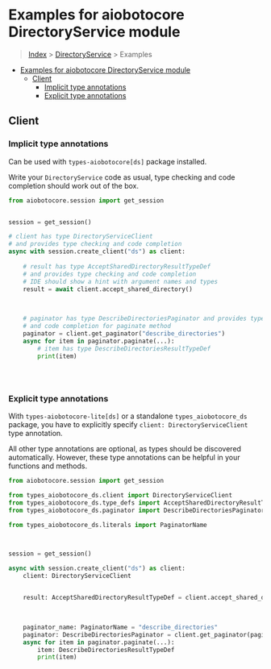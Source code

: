 <a id="examples-for-aiobotocore-directoryservice-module"></a>

# Examples for aiobotocore DirectoryService module

> [Index](../README.md) > [DirectoryService](./README.md) > Examples

- [Examples for aiobotocore DirectoryService module](#examples-for-aiobotocore-directoryservice-module)
  - [Client](#client)
    - [Implicit type annotations](#implicit-type-annotations)
    - [Explicit type annotations](#explicit-type-annotations)

<a id="client"></a>

## Client

<a id="implicit-type-annotations"></a>

### Implicit type annotations

Can be used with `types-aiobotocore[ds]` package installed.

Write your `DirectoryService` code as usual, type checking and code completion
should work out of the box.

```python
from aiobotocore.session import get_session


session = get_session()

# client has type DirectoryServiceClient
# and provides type checking and code completion
async with session.create_client("ds") as client:
    
    # result has type AcceptSharedDirectoryResultTypeDef
    # and provides type checking and code completion
    # IDE should show a hint with argument names and types
    result = await client.accept_shared_directory()
    

    
    # paginator has type DescribeDirectoriesPaginator and provides type checking
    # and code completion for paginate method
    paginator = client.get_paginator("describe_directories")
    async for item in paginator.paginate(...):
        # item has type DescribeDirectoriesResultTypeDef
        print(item)
    

    
```

<a id="explicit-type-annotations"></a>

### Explicit type annotations

With `types-aiobotocore-lite[ds]` or a standalone `types_aiobotocore_ds`
package, you have to explicitly specify `client: DirectoryServiceClient` type
annotation.

All other type annotations are optional, as types should be discovered
automatically. However, these type annotations can be helpful in your functions
and methods.

```python
from aiobotocore.session import get_session

from types_aiobotocore_ds.client import DirectoryServiceClient
from types_aiobotocore_ds.type_defs import AcceptSharedDirectoryResultTypeDef
from types_aiobotocore_ds.paginator import DescribeDirectoriesPaginator

from types_aiobotocore_ds.literals import PaginatorName



session = get_session()

async with session.create_client("ds") as client:
    client: DirectoryServiceClient

    
    result: AcceptSharedDirectoryResultTypeDef = client.accept_shared_directory()
    

    
    paginator_name: PaginatorName = "describe_directories"
    paginator: DescribeDirectoriesPaginator = client.get_paginator(paginator_name)
    async for item in paginator.paginate(...):
        item: DescribeDirectoriesResultTypeDef
        print(item)
    

    
```

